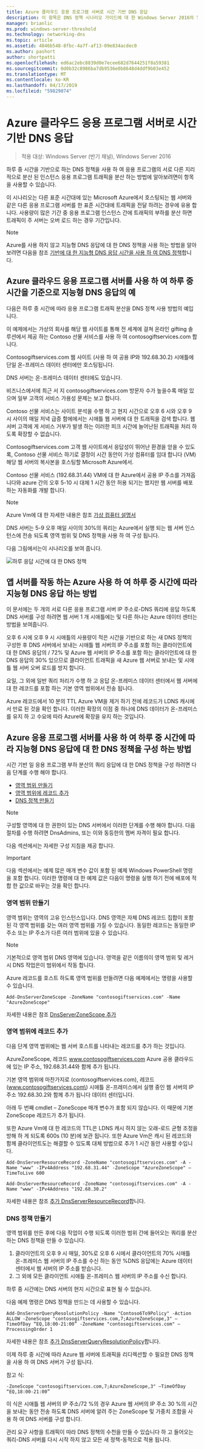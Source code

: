 ```yaml
---
title: Azure 클라우드 응용 프로그램 서버로 시간 기반 DNS 응답
description: 이 항목은 DNS 정책 시나리오 가이드에 대 한 Windows Server 2016의 일부
manager: brianlic
ms.prod: windows-server-threshold
ms.technology: networking-dns
ms.topic: article
ms.assetid: 4846b548-8fbc-4a7f-af13-09e834acdec0
ms.author: pashort
author: shortpatti
ms.openlocfilehash: ed6ac2ebc8839d0e7ecee682d7644251f8a59381
ms.sourcegitcommit: 0d0b32c8986ba7db9536e0b8648d4ddf9b03e452
ms.translationtype: MT
ms.contentlocale: ko-KR
ms.lasthandoff: 04/17/2019
ms.locfileid: "59829074"
---
```

# <a name="dns-responses-based-on-time-of-day-with-an-azure-cloud-app-server"></a>Azure 클라우드 응용 프로그램 서버로 시간 기반 DNS 응답

>적용 대상: Windows Server (반기 채널), Windows Server 2016

하루 중 시간을 기반으로 하는 DNS 정책을 사용 하 여 응용 프로그램의 서로 다른 지리적으로 분산 된 인스턴스 응용 프로그램 트래픽을 분산 하는 방법에 알아보려면이 항목을 사용할 수 있습니다. 

이 시나리오는 다른 표준 시간대에 있는 Microsoft Azure에서 호스팅되는 웹 서버와 같은 다른 응용 프로그램 서버를 한 표준 시간대에 트래픽을 전달 하려는 경우에 유용 합니다. 사용량이 많은 기간 중 응용 프로그램 인스턴스 간에 트래픽의 부하를 분산 하면 트래픽이 주 서버는 오버 로드 하는 경우 기간입니다. 

>[!NOTE]
>Azure를 사용 하지 않고 지능형 DNS 응답에 대 한 DNS 정책을 사용 하는 방법을 알아보려면 다음을 참조 [기반에 대 한 지능형 DNS 응답 시간을 사용 하 여 DNS 정책](Scenario--Use-DNS-Policy-for-Intelligent-DNS-Responses-Based-on-the-Time-of-Day.md)합니다. 

## <a name="bkmk_azureexample"></a>Azure 클라우드 응용 프로그램 서버를 사용 하 여 하루 중 시간을 기준으로 지능형 DNS 응답의 예

다음은 하루 중 시간에 따라 응용 프로그램 트래픽 분산을 DNS 정책 사용 방법의 예입니다.

이 예제에서는 가상의 회사를 해당 웹 사이트를 통해 전 세계에 걸쳐 온라인 gifting 솔루션에서 제공 하는 Contoso 선물 서비스를 사용 하 여 contosogiftservices.com 합니다. 

Contosogiftservices.com 웹 사이트 (사용 하 여 공용 IP와 192.68.30.2) 시애틀에 단일 온-프레미스 데이터 센터에만 호스팅됩니다. 

DNS 서버는 온-프레미스 데이터 센터에도 있습니다. 

비즈니스에서에 최근 서 지 contosogiftservices.com 방문자 수가 높을수록 매일 있으며 일부 고객의 서비스 가용성 문제는 보고 합니다. 

Contoso 선물 서비스는 사이트 분석을 수행 하 고 현지 시간으로 오후 6 시와 오후 9 시 사이의 매일 저녁 급증 함에에서는 시애틀 웹 서버에 대 한 트래픽을 검색 합니다. 웹 서버 고객에 게 서비스 거부가 발생 하는 이러한 피크 시간에 늘어난된 트래픽을 처리 하도록 확장할 수 없습니다. 

Contosogiftservices.com 고객 웹 사이트에서 응답성이 뛰어난 환경을 얻을 수 있도록, Contoso 선물 서비스 하기로 결정이 시간 동안이 가상 컴퓨터를 임대 합니다 \(VM\) 해당 웹 서버의 복사본을 호스팅할 Microsoft Azure에서.  

Contoso 선물 서비스 (192.68.31.44) VM에 대 한 Azure에서 공용 IP 주소를 가져옵니다와 azure 간의 오후 5-10 시 대체 1 시간 동안 허용 되기는 했지만 웹 서버를 배포 하는 자동화를 개발 합니다.

>[!NOTE]
>Azure Vm에 대 한 자세한 내용은 참조 [가상 컴퓨터 설명서](https://azure.microsoft.com/documentation/services/virtual-machines/) 

DNS 서버는 5-9 오후 매일 사이의 30%의 쿼리는 Azure에서 실행 되는 웹 서버 인스턴스에 전송 되도록 영역 범위 및 DNS 정책을 사용 하 여 구성 됩니다.

다음 그림에서는이 시나리오를 보여 줍니다.

![하루 응답 시간에 대 한 DNS 정책](../../media/DNS-Policy-Tod2/dns_policy_tod2.jpg)  

## <a name="bkmk_azurehow"></a>앱 서버를 작동 하는 Azure 사용 하 여 하루 중 시간에 따라 지능형 DNS 응답 하는 방법
 
이 문서에는 두 개의 서로 다른 응용 프로그램 서버 IP 주소로-DNS 쿼리에 응답 하도록 DNS 서버를 구성 하려면 웹 서버 1 개 시애틀에는 및 다른 하나는 Azure 데이터 센터는 방법을 보여줍니다.

오후 6 시에 오후 9 시 시애틀의 사용량이 적은 시간을 기반으로 하는 새 DNS 정책의 구성한 후 DNS 서버에서 보내는 시애틀 웹 서버의 IP 주소를 포함 하는 클라이언트에 대 한 DNS 응답의 / 72% 및 Azure 웹 서버의 IP 주소를 포함 하는 클라이언트에 대 한 DNS 응답의 30% 있으므로 클라이언트 트래픽을 새 Azure 웹 서버로 보내는 및 시애틀 웹 서버 오버 로드를 방지 합니다. 

요일, 그 외에 일반 쿼리 처리가 수행 하 고 응답 온-프레미스 데이터 센터에서 웹 서버에 대 한 레코드를 포함 하는 기본 영역 범위에서 전송 됩니다. 

Azure 레코드에서 10 분의 TTL Azure VM을 제거 하기 전에 레코드가 LDNS 캐시에서 만료 된 것을 확인 합니다. 이러한 확장의 이점 중 하나에 DNS 데이터가 온-프레미스를 유지 하 고 수요에 따라 Azure에 확장을 유지 하는 것입니다.

## <a name="bkmk_azureconfigure"></a>Azure 응용 프로그램 서버를 사용 하 여 하루 중 시간에 따라 지능형 DNS 응답에 대 한 DNS 정책을 구성 하는 방법
시간 기반 일 응용 프로그램 부하 분산의 쿼리 응답에 대 한 DNS 정책을 구성 하려면 다음 단계를 수행 해야 합니다.


- [영역 범위 만들기](#bkmk_zscopes)
- [영역 범위에 레코드 추가](#bkmk_records)
- [DNS 정책 만들기](#bkmk_policies)


>[!NOTE]
>구성할 영역에 대 한 권한이 있는 DNS 서버에서 이러한 단계를 수행 해야 합니다. 다음 절차를 수행 하려면 DnsAdmins, 또는 이와 동등한의 멤버 자격이 필요 합니다. 

다음 섹션에서는 자세한 구성 지침을 제공 합니다.

>[!IMPORTANT]
>다음 섹션에서는 예제 많은 매개 변수 값이 포함 된 예제 Windows PowerShell 명령을 포함 합니다. 이러한 명령에 대 한 예제 값은 다음이 명령을 실행 하기 전에 배포에 적합 한 값으로 바꾸는 것을 확인 합니다. 


### <a name="bkmk_zscopes"></a>영역 범위 만들기
영역 범위는 영역의 고유 인스턴스입니다. DNS 영역은 자체 DNS 레코드 집합이 포함 된 각 영역 범위를 갖는 여러 영역 범위를 가질 수 있습니다. 동일한 레코드는 동일한 IP 주소 또는 IP 주소가 다른 여러 범위에 있을 수 있습니다. 

>[!NOTE]
>기본적으로 영역 범위 DNS 영역에 있습니다. 영역을 같은 이름의이 영역 범위 및 레거시 DNS 작업은이 범위에서 작동 합니다. 

Azure 레코드를 호스트 하도록 영역 범위를 만들려면 다음 예제에서는 명령을 사용할 수 있습니다.

```
Add-DnsServerZoneScope -ZoneName "contosogiftservices.com" -Name "AzureZoneScope"
```

자세한 내용은 참조 [DnsServerZoneScope 추가](https://docs.microsoft.com/powershell/module/dnsserver/add-dnsserverzonescope?view=win10-ps)

### <a name="bkmk_records"></a>영역 범위에 레코드 추가
다음 단계 영역 범위에는 웹 서버 호스트를 나타내는 레코드를 추가 하는 것입니다. 

AzureZoneScope, 레코드 www.contosogiftservices.com Azure 공용 클라우드에 있는 IP 주소, 192.68.31.44와 함께 추가 됩니다. 

기본 영역 범위에 마찬가지로 \(contosogiftservices.com\), 레코드 \(www.contosogiftservices.com\) 시애틀 온-프레미스에서 실행 중인 웹 서버의 IP 주소 192.68.30.2와 함께 추가 됩니다 데이터 센터입니다.

아래 두 번째 cmdlet – ZoneScope 매개 변수가 포함 되지 않습니다. 이 때문에 기본 ZoneScope 레코드가 추가 됩니다. 

또한 Azure Vm에 대 한 레코드의 TTL은 LDNS 캐시 하지 않는 오래-로드 균형 조정을 방해 하 게 되도록 600s (10 분)에 보관 됩니다. 또한 Azure Vm은 캐시 된 레코드와 함께 클라이언트도는 해결할 수 있도록 대체 방법으로 추가 1 시간 동안 사용할 수입니다.

```
Add-DnsServerResourceRecord -ZoneName "contosogiftservices.com" -A -Name "www" -IPv4Address "192.68.31.44" -ZoneScope "AzureZoneScope" –TimeToLive 600

Add-DnsServerResourceRecord -ZoneName "contosogiftservices.com" -A -Name "www" -IPv4Address "192.68.30.2"
```

자세한 내용은 참조 [추가 DnsServerResourceRecord](https://docs.microsoft.com/powershell/module/dnsserver/add-dnsserverresourcerecord?view=win10-ps)합니다.  

### <a name="bkmk_policies"></a>DNS 정책 만들기 
영역 범위를 만든 후에 다음 작업이 수행 되도록 이러한 범위 간에 들어오는 쿼리를 분산 하는 DNS 정책을 만들 수 있습니다.

1. 클라이언트의 오후 9 시 매일, 30%로 오후 6 시에서 클라이언트의 70% 시애틀 온-프레미스 웹 서버의 IP 주소를 수신 하는 동안 %DNS 응답에는 Azure 데이터 센터에서 웹 서버의 IP 주소를 받습니다.
2. 그 외에 모든 클라이언트 시애틀 온-프레미스 웹 서버의 IP 주소를 수신 합니다.

하루 중 시간에는 DNS 서버의 현지 시간으로 표현 될 수 있습니다.

다음 예제 명령은 DNS 정책을 만드는 데 사용할 수 있습니다.

```
Add-DnsServerQueryResolutionPolicy -Name "Contoso6To9Policy" -Action ALLOW -ZoneScope "contosogiftservices.com,7;AzureZoneScope,3" –TimeOfDay “EQ,18:00-21:00” -ZoneName "contosogiftservices.com" –ProcessingOrder 1
```

자세한 내용은 참조 [추가 DnsServerQueryResolutionPolicy](https://docs.microsoft.com/powershell/module/dnsserver/add-dnsserverqueryresolutionpolicy?view=win10-ps)합니다.  
  
이제 하루 중 시간에 따라 Azure 웹 서버에 트래픽을 리디렉션할 수 필요한 DNS 정책을 사용 하 여 DNS 서버가 구성 됩니다. 

참고 식:

`
 -ZoneScope "contosogiftservices.com,7;AzureZoneScope,3" –TimeOfDay “EQ,18:00-21:00” 
`

이 식은 시애틀 웹 서버의 IP 주소/72 %의 경우 Azure 웹 서버의 IP 주소 30 %의 시간을 보내는 동안 전송 하도록 DNS 서버에 알려 주는 ZoneScope 및 가중치 조합을 사용 하 여 DNS 서버를 구성 합니다.

관리 요구 사항을 트래픽이 따라 DNS 정책의 수천을 만들 수 있습니다 하 고 들어오는 쿼리-DNS 서버를 다시 시작 하지 않고 모든 새 정책-동적으로 적용 됩니다.
